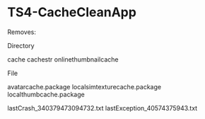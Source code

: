 # TS4-CacheCleanApp

Removes:

Directory

cache
cachestr
onlinethumbnailcache


File

avatarcache.package
localsimtexturecache.package
localthumbcache.package

lastCrash_340379473094732.txt
lastException_40574375943.txt
